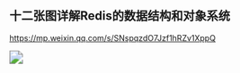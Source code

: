 ## 十二张图详解Redis的数据结构和对象系统

https://mp.weixin.qq.com/s/SNspqzdO7Jzf1hRZv1XppQ





<img src="https://youpaiyun.zongqilive.cn/image/20210121195609.png" style="zoom:150%;" />

